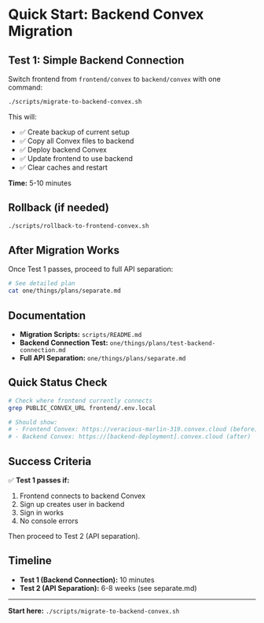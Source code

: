 # Quick Start: Backend Convex Migration

## Test 1: Simple Backend Connection

Switch frontend from `frontend/convex` to `backend/convex` with one command:

```bash
./scripts/migrate-to-backend-convex.sh
```

This will:
- ✅ Create backup of current setup
- ✅ Copy all Convex files to backend
- ✅ Deploy backend Convex
- ✅ Update frontend to use backend
- ✅ Clear caches and restart

**Time:** 5-10 minutes

## Rollback (if needed)

```bash
./scripts/rollback-to-frontend-convex.sh
```

## After Migration Works

Once Test 1 passes, proceed to full API separation:

```bash
# See detailed plan
cat one/things/plans/separate.md
```

## Documentation

- **Migration Scripts:** `scripts/README.md`
- **Backend Connection Test:** `one/things/plans/test-backend-connection.md`
- **Full API Separation:** `one/things/plans/separate.md`

## Quick Status Check

```bash
# Check where frontend currently connects
grep PUBLIC_CONVEX_URL frontend/.env.local

# Should show:
# - Frontend Convex: https://veracious-marlin-319.convex.cloud (before)
# - Backend Convex: https://[backend-deployment].convex.cloud (after)
```

## Success Criteria

✅ **Test 1 passes if:**
1. Frontend connects to backend Convex
2. Sign up creates user in backend
3. Sign in works
4. No console errors

Then proceed to Test 2 (API separation).

## Timeline

- **Test 1 (Backend Connection):** 10 minutes
- **Test 2 (API Separation):** 6-8 weeks (see separate.md)

---

**Start here:** `./scripts/migrate-to-backend-convex.sh`
